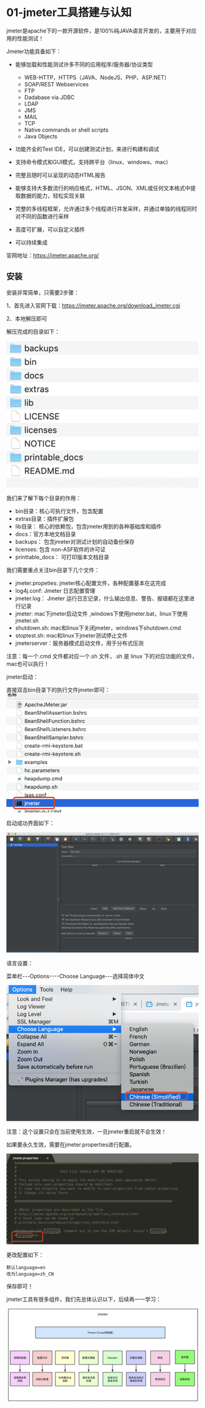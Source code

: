 # 01-jmeter工具搭建与认知


jmeter是apache下的一款开源软件，是100%纯JAVA语言开发的，主要用于对应用的性能测试！


Jmeter功能具备如下：

- 能够加载和性能测试许多不同的应用程序/服务器/协议类型
  - WEB-HTTP，HTTPS（JAVA、NodeJS、PHP、ASP.NET）
  - SOAP/REST Webservices
  - FTP
  - Dadabase via JDBC
  - LDAP
  - JMS
  - MAIL
  - TCP
  - Native commands or shell scripts
  - Java Objects

- 功能齐全的Test IDE，可以创建测试计划，来进行构建和调试
- 支持命令模式和GUI模式，支持跨平台（linux、windows、mac）
- 完整且随时可以呈现的动态HTML报告
- 能够支持大多数流行的响应格式，HTML、JSON、XML或任何文本格式中提取数据的能力，轻松实现关联
- 完整的多线程框架，允许通过多个线程进行并发采样，并通过单独的线程同时对不同的函数进行采样
- 高度可扩展，可以自定义插件
- 可以持续集成


官网地址：https://jmeter.apache.org/



## 安装

安装非常简单，只需要2步骤：

1、首先进入官网下载：https://jmeter.apache.org/download_jmeter.cgi

2、本地解压即可

解压完成的目录如下：

![](_v_images/20210127094616170_1556266232.png)


我们来了解下每个目录的作用：

- bin目录：核心可执行文件，包含配置
- extras目录：插件扩展包
- lib目录： 核心的依赖包，包含jmeter用到的各种基础库和插件
- docs：官方本地文档目录
- backups： 包含jmeter对测试计划的自动备份保存
- licenses: 包含 non-ASF软件的许可证
- printtable_docs： 可打印版本文档目录


我们需要重点关注bin目录下几个文件：

- jmeter.propeties: jmeter核心配置文件，各种配置基本在这完成
- log4j.conf:    Jmeter 日志配置管理
- jmeter.log：  Jmeter 运行日志记录，什么输出信息、警告、报错都在这里进行记录
- jmeter:         mac下jmeter启动文件 ,windows下使用jmeter.bat，linux下使用jmeter.sh
- shutdown.sh:    mac和linux下关闭jmeter，windows下shutdown.cmd
- stoptest.sh:   mac和linux下jmeter测试停止文件
- jmeterserver：服务器模式启动文件，用于分布式压测

注意：每一个.cmd 文件都对应一个.sh 文件，.sh 是 linux 下的对应功能的文件，mac也可以执行！



jmeter启动：

直接双击bin目录下的执行文件jmeter即可：
![](_v_images/20210127100609264_1963224411.png)


启动成功界面如下：

![](_v_images/20210127100632100_1973923169.png)




语言设置：

菜单栏---Options----Choose Language---选择简体中文

![](_v_images/20210127101429298_1399322527.png)


注意：这个设置只会在当前使用生效，一旦jmeter重启就不会生效！

如果要永久生效，需要在jmeter.properties进行配置。

![](_v_images/20210127102026209_1320292992.png)


更改配置如下：

```
默认language=en
改为language=zh_CN
```
保存即可！




jmeter工具有很多组件，我们先总体认识以下，后续再一一学习：

![](_v_images/20210127104113509_215792093.png)